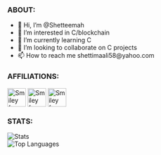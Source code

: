 <h3>ABOUT:</h3>

<ul>
<li> 👋 Hi, I’m @Shetteemah</li>
<li> 👀 I’m interested in C/blockchain</li>
<li> 🌱 I’m currently learning C</li>
<li> 💞️ I’m looking to collaborate on C projects</li>
<li> 📫 How to reach me shettimaali58@yahoo.com</li>
</ul>


<h3>AFFILIATIONS:</h3>
<img src="https://simpleicons.org/icons/42.svg" alt="Smiley face" width="42" height="42" style="vertical-align:bottom">
<img src="https://simpleicons.org/icons/googleanalytics.svg" alt="Smiley face" width="42" height="42" style="vertical-align:bottom">
<img src="https://simpleicons.org/icons/amazonaws.svg" alt="Smiley face" width="42" height="42" style="vertical-align:bottom">


<h3>STATS:</h3>

![Stats](https://github-readme-stats.vercel.app/api?username=shetteemah&count_private=true&show_icons=true&theme=radical)<br>
![Top Languages](https://github-readme-stats.vercel.app/api/top-langs/?username=shetteemah&show_icons=true&theme=radical)<br>

<!---
Shetteemah/Shetteemah is a ✨ special ✨ repository because its `README.md` (this file) appears on your GitHub profile.
You can click the Preview link to take a look at your changes.
--->
